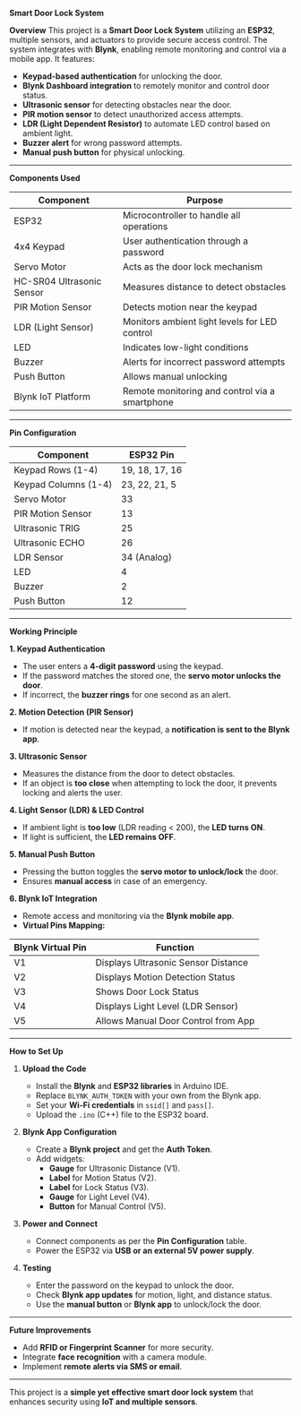 **Smart Door Lock System**

**Overview**
This project is a **Smart Door Lock System** utilizing an **ESP32**, multiple sensors, and actuators to provide secure access control. The system integrates with **Blynk**, enabling remote monitoring and control via a mobile app. It features:  

- **Keypad-based authentication** for unlocking the door.  
- **Blynk Dashboard integration** to remotely monitor and control door status.  
- **Ultrasonic sensor** for detecting obstacles near the door.  
- **PIR motion sensor** to detect unauthorized access attempts.  
- **LDR (Light Dependent Resistor)** to automate LED control based on ambient light.  
- **Buzzer alert** for wrong password attempts.  
- **Manual push button** for physical unlocking.  

---

**Components Used**  

| Component                  | Purpose |
|----------------------------|---------|
| ESP32                      | Microcontroller to handle all operations |
| 4x4 Keypad                 | User authentication through a password |
| Servo Motor                | Acts as the door lock mechanism |
| HC-SR04 Ultrasonic Sensor  | Measures distance to detect obstacles |
| PIR Motion Sensor          | Detects motion near the keypad |
| LDR (Light Sensor)         | Monitors ambient light levels for LED control |
| LED                        | Indicates low-light conditions |
| Buzzer                     | Alerts for incorrect password attempts |
| Push Button                | Allows manual unlocking |
| Blynk IoT Platform         | Remote monitoring and control via a smartphone |

---

**Pin Configuration**  

| Component               | ESP32 Pin |
|-------------------------|----------|
| Keypad Rows (1-4)       | 19, 18, 17, 16 |
| Keypad Columns (1-4)    | 23, 22, 21, 5 |
| Servo Motor             | 33 |
| PIR Motion Sensor       | 13 |
| Ultrasonic TRIG         | 25 |
| Ultrasonic ECHO         | 26 |
| LDR Sensor              | 34 (Analog) |
| LED                     | 4 |
| Buzzer                  | 2 |
| Push Button             | 12 |

---

**Working Principle**  

**1. Keypad Authentication**  
- The user enters a **4-digit password** using the keypad.  
- If the password matches the stored one, the **servo motor unlocks the door**.  
- If incorrect, the **buzzer rings** for one second as an alert.  

**2. Motion Detection (PIR Sensor)**  
- If motion is detected near the keypad, a **notification is sent to the Blynk app**.  

**3. Ultrasonic Sensor**  
- Measures the distance from the door to detect obstacles.  
- If an object is **too close** when attempting to lock the door, it prevents locking and alerts the user.  

**4. Light Sensor (LDR) & LED Control**  
- If ambient light is **too low** (LDR reading < 200), the **LED turns ON**.  
- If light is sufficient, the **LED remains OFF**.  

**5. Manual Push Button**  
- Pressing the button toggles the **servo motor to unlock/lock** the door.  
- Ensures **manual access** in case of an emergency.  

**6. Blynk IoT Integration**  
- Remote access and monitoring via the **Blynk mobile app**.  
- **Virtual Pins Mapping:**  

| Blynk Virtual Pin | Function |
|------------------|----------|
| V1 | Displays Ultrasonic Sensor Distance |
| V2 | Displays Motion Detection Status |
| V3 | Shows Door Lock Status |
| V4 | Displays Light Level (LDR Sensor) |
| V5 | Allows Manual Door Control from App |

---

**How to Set Up**  

1. **Upload the Code**  
   - Install the **Blynk** and **ESP32 libraries** in Arduino IDE.  
   - Replace `BLYNK_AUTH_TOKEN` with your own from the Blynk app.  
   - Set your **Wi-Fi credentials** in `ssid[]` and `pass[]`.  
   - Upload the `.ino` (C++) file to the ESP32 board.  

2. **Blynk App Configuration**  
   - Create a **Blynk project** and get the **Auth Token**.  
   - Add widgets:  
     - **Gauge** for Ultrasonic Distance (V1).  
     - **Label** for Motion Status (V2).  
     - **Label** for Lock Status (V3).  
     - **Gauge** for Light Level (V4).  
     - **Button** for Manual Control (V5).  

3. **Power and Connect**  
   - Connect components as per the **Pin Configuration** table.  
   - Power the ESP32 via **USB or an external 5V power supply**.  

4. **Testing**  
   - Enter the password on the keypad to unlock the door.  
   - Check **Blynk app updates** for motion, light, and distance status.  
   - Use the **manual button** or **Blynk app** to unlock/lock the door.  

---

**Future Improvements**  
- Add **RFID or Fingerprint Scanner** for more security.  
- Integrate **face recognition** with a camera module.  
- Implement **remote alerts via SMS or email**.  

---

This project is a **simple yet effective smart door lock system** that enhances security using **IoT and multiple sensors**. 

